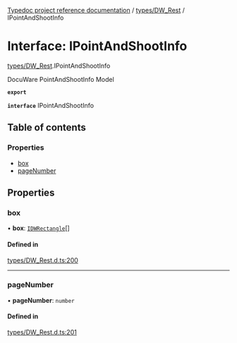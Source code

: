 [Typedoc project reference documentation](../README.md) / [types/DW_Rest](../modules/types_dw_rest.md) / IPointAndShootInfo

# Interface: IPointAndShootInfo

[types/DW_Rest](../modules/types_dw_rest.md).IPointAndShootInfo

DocuWare PointAndShootInfo Model

**`export`**

**`interface`** IPointAndShootInfo

## Table of contents

### Properties

- [box](types_dw_rest.ipointandshootinfo.md#box)
- [pageNumber](types_dw_rest.ipointandshootinfo.md#pagenumber)

## Properties

### box

• **box**: [`IDWRectangle`](types_dw_rest.idwrectangle.md)[]

#### Defined in

[types/DW_Rest.d.ts:200](https://github.com/DocuWare/REST-Sample-TS/blob/beb3ada/src/types/DW_Rest.d.ts#L200)

___

### pageNumber

• **pageNumber**: `number`

#### Defined in

[types/DW_Rest.d.ts:201](https://github.com/DocuWare/REST-Sample-TS/blob/beb3ada/src/types/DW_Rest.d.ts#L201)
